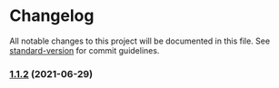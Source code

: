 # Changelog

All notable changes to this project will be documented in this file. See [standard-version](https://github.com/conventional-changelog/standard-version) for commit guidelines.

### [1.1.2](https://github.com/Nicolas-dlb/Coinlabs/compare/v1.1.1...v1.1.2) (2021-06-29)
